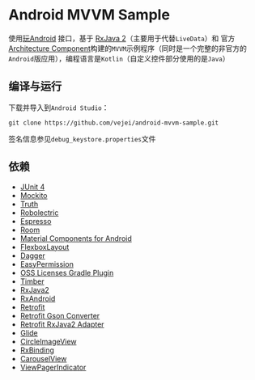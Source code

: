 # Android MVVM Sample
使用[玩Android](https://www.wanandroid.com) 接口，基于 [RxJava 2](https://github.com/ReactiveX/RxJava/tree/2.x)（主要用于代替`LiveData`）和 官方 [Architecture Component](https://developer.android.com/topic/libraries/architecture)构建的`MVVM`示例程序（同时是一个完整的非官方的`Android`版应用），编程语言是`Kotlin`（自定义控件部分使用的是`Java`）

## 编译与运行
下载并导入到`Android Studio`：
```
git clone https://github.com/vejei/android-mvvm-sample.git
```

签名信息参见`debug_keystore.properties`文件

## 依赖
* [JUnit 4](https://github.com/junit-team/junit4)
* [Mockito](https://github.com/mockito/mockito)
* [Truth](https://github.com/google/truth)
* [Robolectric](https://github.com/robolectric/robolectric)
* [Espresso](https://developer.android.com/training/testing/espresso)
* [Room](https://developer.android.com/training/data-storage/room)
* [Material Components for Android](https://github.com/material-components/material-components-android)
* [FlexboxLayout](https://github.com/google/flexbox-layout)
* [Dagger](https://github.com/google/dagger)
* [EasyPermission](https://github.com/googlesamples/easypermissions)
* [OSS Licenses Gradle Plugin](https://github.com/google/play-services-plugins/tree/master/oss-licenses-plugin)
* [Timber](https://github.com/JakeWharton/timber)
* [RxJava2](https://github.com/ReactiveX/RxJava/tree/2.x)
* [RxAndroid](https://github.com/ReactiveX/RxAndroid/tree/2.x)
* [Retrofit](https://github.com/square/retrofit)
* [Retrofit Gson Converter](https://github.com/square/retrofit/tree/master/retrofit-converters/gson)
* [Retrofit RxJava2 Adapter](https://github.com/square/retrofit/tree/master/retrofit-adapters/rxjava2)
* [Glide](https://github.com/bumptech/glide)
* [CircleImageView](https://github.com/hdodenhof/CircleImageView)
* [RxBinding](https://github.com/JakeWharton/RxBinding)
* [CarouselView](https://github.com/vejei/CarouselView)
* [ViewPagerIndicator](https://github.com/vejei/ViewPagerIndicator)
